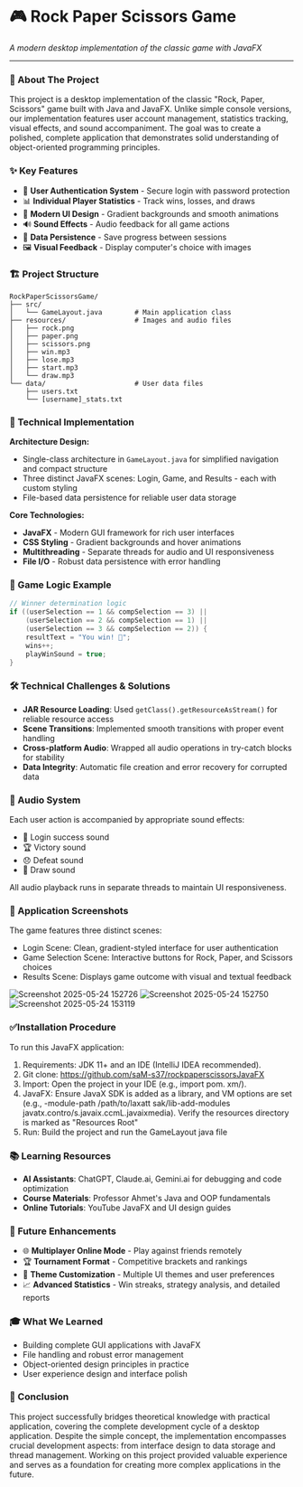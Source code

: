 # 🎮 Rock Paper Scissors Game

*A modern desktop implementation of the classic game with JavaFX*

---

### 📖 About The Project

This project is a desktop implementation of the classic "Rock, Paper, Scissors" game built with Java and JavaFX. Unlike simple console versions, our implementation features user account management, statistics tracking, visual effects, and sound accompaniment. The goal was to create a polished, complete application that demonstrates solid understanding of object-oriented programming principles.

### ✨ Key Features

- 🔐 **User Authentication System** - Secure login with password protection
- 📊 **Individual Player Statistics** - Track wins, losses, and draws
- 🎨 **Modern UI Design** - Gradient backgrounds and smooth animations
- 🔊 **Sound Effects** - Audio feedback for all game actions
- 💾 **Data Persistence** - Save progress between sessions
- 🖼️ **Visual Feedback** - Display computer's choice with images

### 🏗️ Project Structure

```
RockPaperScissorsGame/
├── src/
│   └── GameLayout.java        # Main application class
├── resources/                 # Images and audio files
│   ├── rock.png
│   ├── paper.png
│   ├── scissors.png
│   ├── win.mp3
│   ├── lose.mp3
│   ├── start.mp3
│   └── draw.mp3
└── data/                      # User data files
    ├── users.txt
    └── [username]_stats.txt
```

### 🔧 Technical Implementation

**Architecture Design:**
- Single-class architecture in `GameLayout.java` for simplified navigation and compact structure
- Three distinct JavaFX scenes: Login, Game, and Results - each with custom styling
- File-based data persistence for reliable user data storage

**Core Technologies:**
- **JavaFX** - Modern GUI framework for rich user interfaces
- **CSS Styling** - Gradient backgrounds and hover animations
- **Multithreading** - Separate threads for audio and UI responsiveness
- **File I/O** - Robust data persistence with error handling

### 🎯 Game Logic Example

```java
// Winner determination logic
if ((userSelection == 1 && compSelection == 3) ||
    (userSelection == 2 && compSelection == 1) ||
    (userSelection == 3 && compSelection == 2)) {
    resultText = "You win! 🎉";
    wins++;
    playWinSound = true;
}
```

### 🛠️ Technical Challenges & Solutions

- **JAR Resource Loading**: Used `getClass().getResourceAsStream()` for reliable resource access
- **Scene Transitions**: Implemented smooth transitions with proper event handling
- **Cross-platform Audio**: Wrapped all audio operations in try-catch blocks for stability
- **Data Integrity**: Automatic file creation and error recovery for corrupted data

### 🎵 Audio System

Each user action is accompanied by appropriate sound effects:
- 🎵 Login success sound
- 🏆 Victory sound
- 😞 Defeat sound
- 🤝 Draw sound

All audio playback runs in separate threads to maintain UI responsiveness.

### 📸 Application Screenshots
The game features three distinct scenes:
- Login Scene: Clean, gradient-styled interface for user authentication
- Game Selection Scene: Interactive buttons for Rock, Paper, and Scissors choices
- Results Scene: Displays game outcome with visual and textual feedback

![Screenshot 2025-05-24 152726](https://github.com/user-attachments/assets/bf0e0c03-eb16-420c-b093-dc0a9d20a60b)
![Screenshot 2025-05-24 152750](https://github.com/user-attachments/assets/331461ae-bdb1-4755-90d8-aea06f155578)
![Screenshot 2025-05-24 153119](https://github.com/user-attachments/assets/4c119976-274c-46b8-bafa-b1a6dbe8056b)


### ✅Installation Procedure
To run this JavaFX application:
1. Requirements: JDK 11+ and an IDE (IntelliJ IDEA recommended).
2. Git clone: https://github.com/saM-s37/rockpaperscissorsJavaFX
3. Import: Open the project in your IDE (e.g., import pom. xm/).
4. JavaFX: Ensure JavaX SDK is added as a library, and VM options are set (e.g., -module-path /path/to/laxatt sak/lib-add-modules javatx.contro/s.javaix.ccmL.javaixmedia). Verify the resources directory is marked as
   "Resources Root"
5. Run: Build the project and run the GameLayout java file

### 📚 Learning Resources
- **AI Assistants**: ChatGPT, Claude.ai, Gemini.ai for debugging and code optimization
- **Course Materials**: Professor Ahmet's Java and OOP fundamentals
- **Online Tutorials**: YouTube JavaFX and UI design guides

### 🔮 Future Enhancements

- 🌐 **Multiplayer Online Mode** - Play against friends remotely
- 🏆 **Tournament Format** - Competitive brackets and rankings
- 🎨 **Theme Customization** - Multiple UI themes and user preferences
- 📈 **Advanced Statistics** - Win streaks, strategy analysis, and detailed reports

### 🎓 What We Learned

- Building complete GUI applications with JavaFX
- File handling and robust error management
- Object-oriented design principles in practice
- User experience design and interface polish

### 🏁 Conclusion

This project successfully bridges theoretical knowledge with practical application, covering the complete development cycle of a desktop application. Despite the simple concept, the implementation encompasses crucial development aspects: from interface design to data storage and thread management. Working on this project provided valuable experience and serves as a foundation for creating more complex applications in the future.

